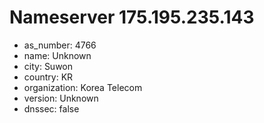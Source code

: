 # Nameserver 175.195.235.143

* as_number: 4766
* name: Unknown
* city: Suwon
* country: KR
* organization: Korea Telecom
* version: Unknown
* dnssec: false
